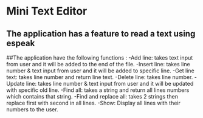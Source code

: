 <h1> Mini Text Editor </h1>
<h2> The application has a feature to read a text using espeak </h2>
##The application have the following functions :
-Add line: takes text input from user and it will be added to the end of the file.
-Insert line: takes line number & text input from user and it will be added to specific line.
-Get line text: takes line number and return line text.
-Delete line: takes line number.
-Update line: takes line number & text input from user and it will be updated with specific old line.
-Find all: takes a string and return all lines numbers which contains that string.
-Find and replace all: takes 2 strings then replace first with second in all lines.
-Show: Display all lines with their numbers to the user.

